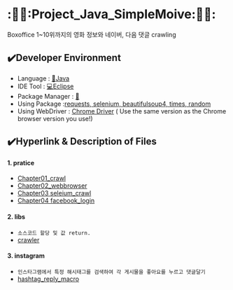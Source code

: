 # :👩‍💻:Project_Java_SimpleMoive:👩‍💻:
Boxoffice 1~10위까지의 영화 정보와 네이버, 다음 댓글 crawling


## :heavy_check_mark:Developer Environment
  
  - Language : [:crocodile:Java](#getting-started)
  - IDE Tool : [:computer:Eclipse](#running-the-tests)
  - Package Manager : [:snake:](#deployment)
  - Using Package :[requests, selenium, beautifulsoup4, times, random](#built-with)
  - Using WebDriver : [Chrome Driver](#built-with) ( Use the same version as the Chrome browser version you use!)
  
## :heavy_check_mark:Hyperlink & Description of Files
#### 1. pratice
  - [Chapter01_crawl](https://github.com/haetsalshin/Project_Python_InstagramMacro/blob/master/pratice/chapter01_crawl.py)
  - [Chapter02_webbrowser](https://github.com/haetsalshin/Project_Python_InstagramMacro/blob/master/pratice/chapter02_webbrowser.py)
  - [Chapter03 seleium_crawl](https://github.com/haetsalshin/Project_Python_InstagramMacro/blob/master/pratice/chapter03_selenium_crawl.py)
  - [Chapter04 facebook_login](https://github.com/haetsalshin/Project_Python_InstagramMacro/blob/master/pratice/chapter04_facebook_login.py)

#### 2. libs
  - `소스코드 할당 및 값 return.`
  - [crawler](https://https://github.com/haetsalshin/Project_Python_InstagramMacro/blob/master/libs/crawler.py)

#### 3. instagram
  - `인스타그램에서 특정 해시태그를 검색하여 각 게시물을 좋아요를 누르고 댓글달기` 
  - [hashtag_reply_macro](https://github.com/haetsalshin/Project_Python_InstagramMacro/blob/master/instagram/hashtag_reply_macro.py)

